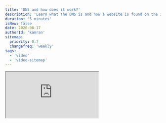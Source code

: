 ```yaml
---
title: 'DNS and how does it work?'
description: 'Learn what the DNS is and how a website is found on the internet.'
duration: '5 minutes'
isNew: false
date: 2020-08-17
authorId: 'kamran'
sitemap:
  priority: 0.7
  changefreq: 'weekly'
tags:
  - 'video'
  - 'video-sitemap'
---
```


<iframe class="w-full aspect-video mb-5" src="https://www.youtube.com/embed/Wj0od2ag5sk" title="DNS and how does it work?"></iframe>
